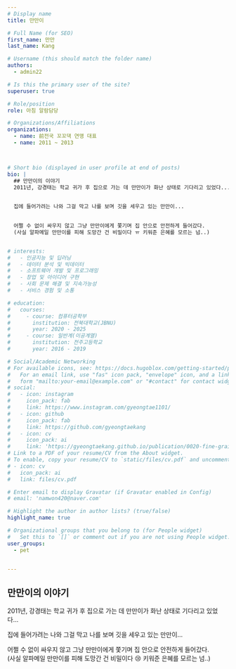 ```yaml
---
# Display name
title: 만만이

# Full Name (for SEO)
first_name: 만만
last_name: Kang

# Username (this should match the folder name)
authors:
  - admin22

# Is this the primary user of the site?
superuser: true

# Role/position
role: 아침 알람담당

# Organizations/Affiliations
organizations:
  - name: 前전국 꼬꼬댁 연맹 대표
  - name: 2011 ~ 2013



# Short bio (displayed in user profile at end of posts)
bio: |
  ## 만만이의 이야기
  2011년, 강경태는 학교 귀가 후 집으로 가는 데 만만이가 화난 상태로 기다리고 있었다...  

  
  집에 들어가려는 나와 그걸 막고 나를 보며 깃을 세우고 있는 만만이...  

  
  어쩔 수 없이 싸우지 않고 그냥 만만이에게 쫓기며 집 안으로 안전하게 들어갔다.  
  (사실 알파메일 만만이를 피해 도망간 건 비밀이다 ㅠ 키워준 은혜를 모르는 넘..)


# interests:
#   - 인공지능 및 딥러닝
#   - 데이터 분석 및 빅데이터
#   - 소프트웨어 개발 및 프로그래밍
#   - 창업 및 아이디어 구현
#   - 사회 문제 해결 및 지속가능성
#   - 서비스 경험 및 소통

# education:
#   courses:
#     - course: 컴퓨터공학부
#       institution: 전북대학교(JBNU)
#       year: 2020 - 2025
#     - course: 일반계(이공계열)
#       institution: 전주고등학교
#       year: 2016 - 2019

# Social/Academic Networking
# For available icons, see: https://docs.hugoblox.com/getting-started/page-builder/#icons
#   For an email link, use "fas" icon pack, "envelope" icon, and a link in the
#   form "mailto:your-email@example.com" or "#contact" for contact widget.
# social:
#   - icon: instagram
#     icon_pack: fab
#     link: https://www.instagram.com/gyeongtae1101/
#   - icon: github
#     icon_pack: fab
#     link: https://github.com/gyeongtaekang
#   - icon: cv
#     icon_pack: ai
#     link: 'https://gyeongtaekang.github.io/publication/0020-fine-grained-binary-object-segmentation-in-remote-sensing-imagery-via-path-selective-test-time-adaptation/자기소개.pdf'
# Link to a PDF of your resume/CV from the About widget.
# To enable, copy your resume/CV to `static/files/cv.pdf` and uncomment the lines below.
# - icon: cv
#   icon_pack: ai
#   link: files/cv.pdf

# Enter email to display Gravatar (if Gravatar enabled in Config)
# email: 'namwon420@naver.com'

# Highlight the author in author lists? (true/false)
highlight_name: true

# Organizational groups that you belong to (for People widget)
#   Set this to `[]` or comment out if you are not using People widget.
user_groups:
  - pet


---
```

  ## 만만이의 이야기
  2011년, 강경태는 학교 귀가 후 집으로 가는 데 만만이가 화난 상태로 기다리고 있었다...  

  집에 들어가려는 나와 그걸 막고 나를 보며 깃을 세우고 있는 만만이...  

  어쩔 수 없이 싸우지 않고 그냥 만만이에게 쫓기며 집 안으로 안전하게 들어갔다.  
  (사실 알파메일 만만이를 피해 도망간 건 비밀이다 😢 키워준 은혜를 모르는 넘..)